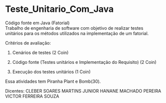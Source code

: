 # Teste_Unitario_Com_Java
 Código fonte em Java (Fatorial)  
 Trabalho de engenharia de software com objetivo de realizar testes unitários para os métodos utilizados na implementação de um fatorial. 

Critérios de avaliação:

1. Cenários de testes (2 Coin)

2. Código fonte (Testes unitários e Implementação do Requisito) (2 Coin)

3. Execução dos testes unitários (1 Coin)

Essa atividades tem Piranha Plant e Bomb(30).

Dicentes:
CLEBER SOARES MARTINS JUNIOR
HANANE MACHADO PEREIRA
VICTOR FERREIRA SOUZA
	
